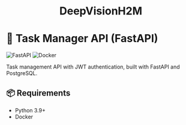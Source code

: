 <h1 align='center'>DeepVisionH2M</h1>

# 🚀 Task Manager API (FastAPI)

![FastAPI](https://img.shields.io/badge/FastAPI-005571?style=for-the-badge&logo=fastapi)
![Docker](https://img.shields.io/badge/Docker-2CA5E0?style=for-the-badge&logo=docker)

Task management API with JWT authentication, built with FastAPI and PostgreSQL.

## 📦 Requirements
- Python 3.9+
- Docker


